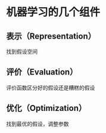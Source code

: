 # 机器学习的几个组件

## 表示（Representation）

找到假设空间

## 评价（Evaluation）

评价函数区分好的假设还是糟糕的假设

## 优化（Optimization）

找到最优的假设，调整参数